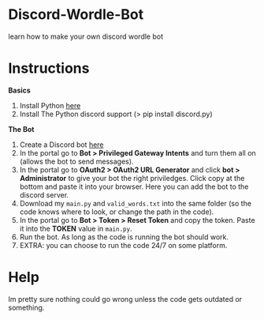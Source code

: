 # Discord-Wordle-Bot
learn how to make your own discord wordle bot

# Instructions
**Basics**
1) Install Python [here](https://www.python.org/downloads/)
2) Install The Python discord support (> pip install discord.py)

**The Bot**
1) Create a Discord bot [here](https://discord.com/developers/applications/)
2) In the portal go to **Bot > Privileged Gateway Intents** and turn them all on (allows the bot to send messages).
3) In the portal go to **OAuth2 > OAuth2 URL Generator** and click **bot > Administrator** to give your bot the right priviledges. Click copy at the bottom and paste it into your browser. Here you can add the bot to the discord server.
4) Download my `main.py` and `valid_words.txt` into the same folder (so the code knows where to look, or change the path in the code).
5) In the portal go to **Bot > Token > Reset Token** and copy the token. Paste it into the **TOKEN** value in `main.py`.
6) Run the bot. As long as the code is running the bot should work.
7) EXTRA: you can choose to run the code 24/7 on some platform.

# Help
Im pretty sure nothing could go wrong unless the code gets outdated or something.